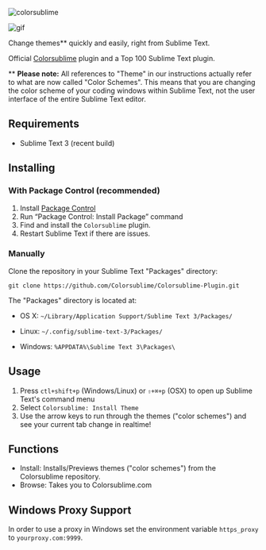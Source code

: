 ![colorsublime](http://colorsublime.com/img/ColorSublime_logo.png)

![gif](https://colorsublime.github.io/Colorsublime-Plugin/colorsublime.gif)

Change themes** quickly and easily, right from Sublime Text.

Official [Colorsublime](http://colorsublime.com/) plugin and a Top 100 Sublime Text plugin.

** **Please note:** All references to "Theme" in our instructions actually refer to what are now called "Color Schemes". This means that you are changing the color scheme of your coding windows within Sublime Text, not the user interface of the entire Sublime Text editor.  

Requirements
------------
* Sublime Text 3 (recent build)

Installing
----------
### With Package Control (recommended)
1. Install [Package Control](https://sublime.wbond.net/installation)
2. Run “Package Control: Install Package” command
3. Find and install the `Colorsublime` plugin.
4. Restart Sublime Text if there are issues.

### Manually
Clone the repository in your Sublime Text "Packages" directory:

    git clone https://github.com/Colorsublime/Colorsublime-Plugin.git

The "Packages" directory is located at:

* OS X: `~/Library/Application Support/Sublime Text 3/Packages/`

* Linux: `~/.config/sublime-text-3/Packages/`

* Windows: `%APPDATA%\Sublime Text 3\Packages\`

Usage
-----
1. Press `ctl+shift+p` (Windows/Linux) or `⇧+⌘+p` (OSX) to open up Sublime Text's command menu
2. Select `Colorsublime: Install Theme`
3. Use the arrow keys to run through the themes ("color schemes") and see your current tab change in realtime!

Functions
---------
* Install: Installs/Previews themes ("color schemes") from the Colorsublime repository.
* Browse: Takes you to Colorsublime.com

Windows Proxy Support
---------------------
In order to use a proxy in Windows set the environment variable `https_proxy` to `yourproxy.com:9999`.

